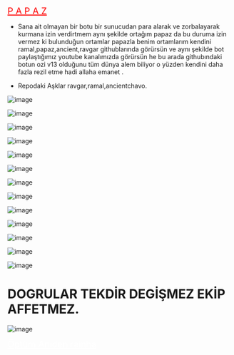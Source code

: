 <a href="#" class="btn btn-danger" style="color: red; font-size: 20px;">P A P A Z</a>
- Sana ait olmayan bir botu bir sunucudan para alarak ve zorbalayarak kurmana izin verdirtmem aynı şekilde ortağım papaz da bu duruma izin vermez ki bulunduğun ortamlar papazla benim ortamlarım kendini ramal,papaz,ancient,ravgar githublarında görürsün ve aynı şekilde bot paylaştığımız youtube kanalımızda görürsün he bu arada githubındaki botun ozi v13 olduğunu tüm dünya alem biliyor o yüzden kendini daha fazla rezil etme hadi allaha emanet .

 - Repodaki Aşklar ravgar,ramal,ancientchavo.

![image](https://media.discordapp.net/attachments/1194474496204226681/1194498489246290060/8.png?ex=65b09268&is=659e1d68&hm=a617604eb7238bdb6097606e2ae3d2a1d7b60877b50d1feb848cd9010508ca26&=&format=webp&quality=lossless&width=268&height=265)

![image](https://media.discordapp.net/attachments/1194474496204226681/1194498427892015134/1.png?ex=65b09259&is=659e1d59&hm=bde1bd374b403e98d8eaecf8fb1cf533532fdbb3b34aa2abde74160b30b2b7b7&=&format=webp&quality=lossless&width=302&height=144)

![image](https://media.discordapp.net/attachments/1194474496204226681/1194498433541754920/2.png?ex=65b0925b&is=659e1d5b&hm=e8d6c5780d8ff010f37eca7b4bd7e6148ed0e34198b273cb7baaf7112fb31d4e&=&format=webp&quality=lossless&width=243&height=158)

![image](https://media.discordapp.net/attachments/1194474496204226681/1194498443226382386/3.png?ex=65b0925d&is=659e1d5d&hm=eebde37493af84076526a77ea808ea64b584d771dcc8cb4a9b64b2c6712d3c65&=&format=webp&quality=lossless&width=222&height=360)

![image](https://media.discordapp.net/attachments/1194474496204226681/1194498451057156156/4.png?ex=65b0925f&is=659e1d5f&hm=91739f63e6dc2e8f8fc4a84df717e24bf0909cf39d92ab06d9095e899403b8b1&=&format=webp&quality=lossless&width=274&height=103)

![image](https://media.discordapp.net/attachments/1194474496204226681/1194498460943126628/5.png?ex=65b09261&is=659e1d61&hm=4a35938535eeaaba6e72e72c897108aef9ee3dfe98910ba8701ecbbb1204c0df&=&format=webp&quality=lossless&width=300&height=154)

![image](https://media.discordapp.net/attachments/1194474496204226681/1194498471382753321/6.png?ex=65b09264&is=659e1d64&hm=ec6cee34b335661d0dcc816ebb871e2c1b5583e880c374f1dfd4c2d966513aa0&=&format=webp&quality=lossless&width=262&height=192)

![image](https://media.discordapp.net/attachments/1194474496204226681/1194498480513749103/7.png?ex=65b09266&is=659e1d66&hm=db8e937216264d6266803748e85cc9e00e8ed8720443d3e00dc50208dc02dbe6&=&format=webp&quality=lossless&width=263&height=300)

![image](https://media.discordapp.net/attachments/1194474496204226681/1194498499472019607/9.png?ex=65b0926a&is=659e1d6a&hm=be0a268f7afb871139299fae683ccd9914e2d741fb02a723118e18e1c3ae6723&=&format=webp&quality=lossless&width=255&height=241)

![image](https://media.discordapp.net/attachments/1194474496204226681/1194498509592858684/11.png?ex=65b0926d&is=659e1d6d&hm=77f5daaa4203d161cc4bcbeb5c2e9b71a797ff545199e672fc9f32eb8fa04819&=&format=webp&quality=lossless&width=103&height=538)

![image](https://media.discordapp.net/attachments/1194474496204226681/1194498516505071726/10.png?ex=65b0926f&is=659e1d6f&hm=f3e40e9f3b1e8d7a8e850f516528aec87a19a4a8c8094adf1db16d1755a55921&=&format=webp&quality=lossless&width=313&height=110)

![image](https://media.discordapp.net/attachments/1194474496204226681/1194498526143590410/12.png?ex=65b09271&is=659e1d71&hm=fde1d2756b3fd96a5e1cc5044f23839ee1a33f104b39e71fbe48468196f3ec33&=&format=webp&quality=lossless&width=415&height=156)

![image](https://media.discordapp.net/attachments/1194474496204226681/1194498534687391744/14.png?ex=65b09273&is=659e1d73&hm=ab689c222071174425c1bdeab2791f77a2fa937a8db58d92825caada888a807c&=&format=webp&quality=lossless&width=284&height=385)


# DOGRULAR TEKDİR DEGİŞMEZ EKİP AFFETMEZ.
![image](https://media.discordapp.net/attachments/1194474496204226681/1194500750135545866/image.png?ex=65b09483&is=659e1f83&hm=c0eb750aa911c4911d5649ba63c18f04e236a9656a5f895faa56724022348c04&=&format=webp&quality=lossless&width=670&height=49)

<a href="#" class="btn btn-danger" style="color: white; font-size: 20px;">Öptüm Aniden rainha</a>
